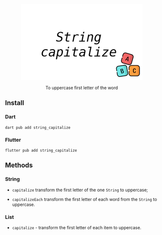 <p align="center">
    <img src="./doc/assets/banner.png" />
</p>

<p align="center">
    To uppercase first letter of the word
</p>


## Install

### Dart
```shell
dart pub add string_capitalize
```
### Flutter
```shell
flutter pub add string_capitalize
```

## Methods

### String

- `capitalize` transform the first letter of the one `String` to uppercase;

- `capitalizeEach` transform the first letter of each word from the `String` to uppercase.

### List<String>

- `capitalize` - transform the first letter of each item to uppercase.